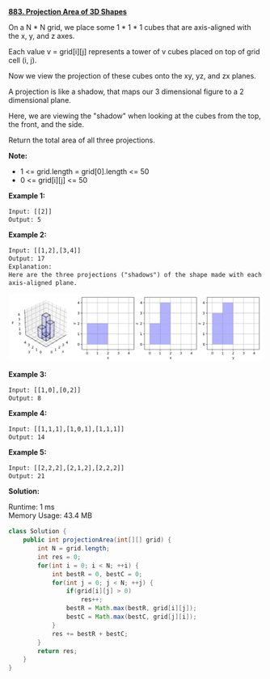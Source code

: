 **[883. Projection Area of 3D Shapes](https://leetcode.com/problems/projection-area-of-3d-shapes/)**

On a N * N grid, we place some 1 * 1 * 1 cubes that are axis-aligned with the x, y, and z axes.

Each value v = grid[i][j] represents a tower of v cubes placed on top of grid cell (i, j).

Now we view the projection of these cubes onto the xy, yz, and zx planes.

A projection is like a shadow, that maps our 3 dimensional figure to a 2 dimensional plane. 

Here, we are viewing the "shadow" when looking at the cubes from the top, the front, and the side.

Return the total area of all three projections.

**Note:**

* 1 <= grid.length = grid[0].length <= 50
* 0 <= grid[i][j] <= 50

**Example 1:**

```
Input: [[2]]
Output: 5
```

**Example 2:**

```
Input: [[1,2],[3,4]]
Output: 17
Explanation: 
Here are the three projections ("shadows") of the shape made with each axis-aligned plane.
```

![shadow](./png/shadow.png)

**Example 3:**

```
Input: [[1,0],[0,2]]
Output: 8
```

**Example 4:**

```
Input: [[1,1,1],[1,0,1],[1,1,1]]
Output: 14
```

**Example 5:**

```
Input: [[2,2,2],[2,1,2],[2,2,2]]
Output: 21
```

**Solution:**

Runtime: 1 ms<br/>
Memory Usage: 43.4 MB

```java
class Solution {
    public int projectionArea(int[][] grid) {
        int N = grid.length;
        int res = 0;        
        for(int i = 0; i < N; ++i) {
            int bestR = 0, bestC = 0;
            for(int j = 0; j < N; ++j) {
                if(grid[i][j] > 0)
                    res++;
                bestR = Math.max(bestR, grid[i][j]);
                bestC = Math.max(bestC, grid[j][i]);
            }
            res += bestR + bestC;
        }
        return res;
    }
}
```